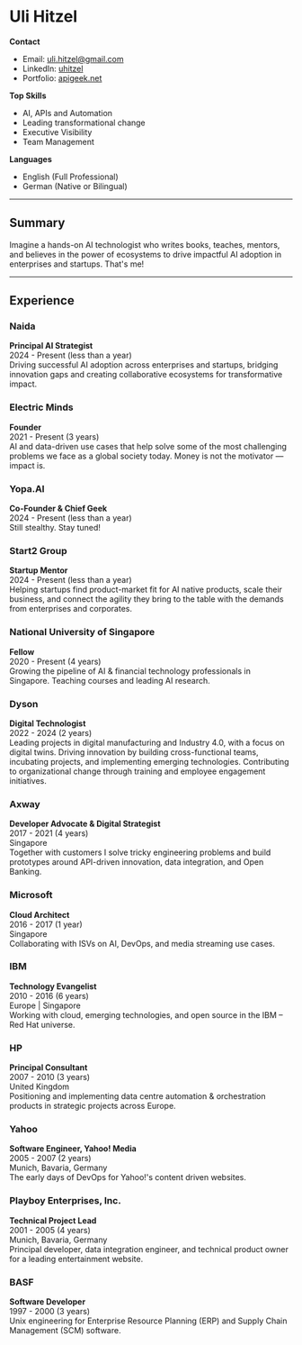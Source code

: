 # Uli Hitzel

**Contact**  
- Email: uli.hitzel@gmail.com  
- LinkedIn: [uhitzel](https://www.linkedin.com/in/uhitzel)  
- Portfolio: [apigeek.net](http://apigeek.net/)

**Top Skills**  
- AI, APIs and Automation
- Leading transformational change  
- Executive Visibility  
- Team Management  

**Languages**  
- English (Full Professional)  
- German (Native or Bilingual)  

---

## Summary

Imagine a hands-on AI technologist who writes books, teaches, mentors, and believes in the power of ecosystems to drive impactful AI adoption in enterprises and startups. That's me!

---

## Experience

### Naida
**Principal AI Strategist**  
2024 - Present (less than a year)  
Driving successful AI adoption across enterprises and startups, bridging innovation gaps and creating collaborative ecosystems for transformative impact.

### Electric Minds
**Founder**  
2021 - Present (3 years)  
AI and data-driven use cases that help solve some of the most challenging problems we face as a global society today. Money is not the motivator — impact is.

### Yopa.AI
**Co-Founder & Chief Geek**  
2024 - Present (less than a year)  
Still stealthy. Stay tuned!

### Start2 Group
**Startup Mentor**  
2024 - Present (less than a year)  
Helping startups find product-market fit for AI native products, scale their business, and connect the agility they bring to the table with the demands from enterprises and corporates.

### National University of Singapore
**Fellow**  
2020 - Present (4 years)  
Growing the pipeline of AI & financial technology professionals in Singapore. Teaching courses and leading AI research.

### Dyson
**Digital Technologist**  
2022 - 2024 (2 years)  
Leading projects in digital manufacturing and Industry 4.0, with a focus on digital twins. Driving innovation by building cross-functional teams, incubating projects, and implementing emerging technologies. Contributing to organizational change through training and employee engagement initiatives.

### Axway
**Developer Advocate & Digital Strategist**  
2017 - 2021 (4 years)  
Singapore  
Together with customers I solve tricky engineering problems and build prototypes around API-driven innovation, data integration, and Open Banking.

### Microsoft
**Cloud Architect**  
2016 - 2017 (1 year)  
Singapore  
Collaborating with ISVs on AI, DevOps, and media streaming use cases.

### IBM
**Technology Evangelist**  
2010 - 2016 (6 years)  
Europe | Singapore  
Working with cloud, emerging technologies, and open source in the IBM – Red Hat universe.

### HP
**Principal Consultant**  
2007 - 2010 (3 years)  
United Kingdom  
Positioning and implementing data centre automation & orchestration products in strategic projects across Europe.

### Yahoo
**Software Engineer, Yahoo! Media**  
2005 - 2007 (2 years)  
Munich, Bavaria, Germany  
The early days of DevOps for Yahoo!'s content driven websites.

### Playboy Enterprises, Inc.
**Technical Project Lead**  
2001 - 2005 (4 years)  
Munich, Bavaria, Germany  
Principal developer, data integration engineer, and technical product owner for a leading entertainment website.

### BASF
**Software Developer**  
1997 - 2000 (3 years)  
Unix engineering for Enterprise Resource Planning (ERP) and Supply Chain Management (SCM) software.
